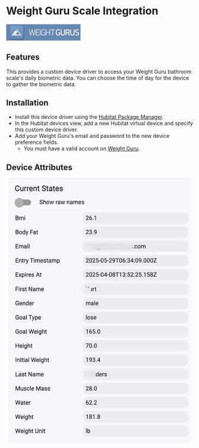# Weight Guru Scale Integration
<a href="https://weightgurus.com/"><img src=https://raw.githubusercontent.com/KurtSanders/HubitatPackages/refs/heads/master/resources/apps/Weight-Guru/images/WeightGuruLogo.jpg width=200/></a>

## Features

This provides a custom device driver to access your Weight Guru bathroom scale's daily biometric data. You can choose the time of day for the device to gather the biometric data.

## Installation

* Install this device driver using the [Hubitat Package Manager](https://hubitatpackagemanager.hubitatcommunity.com/).
* In the Hubitat devices view, add a new Hubitat virtual device and specify this custom device driver.  
* Add your Weight Guru's email and password to the new device preference fields.  
   * You must have a valid account on [Weight Guru](https://weightgurus.com/).

## Device Attributes
<center>
<img src=https://raw.githubusercontent.com/KurtSanders/HubitatPackages/refs/heads/master/resources/apps/Weight-Guru/images/attributes.jpg width=500 />
</center>
